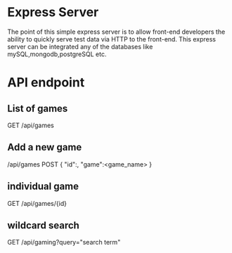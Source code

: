 # Express Server

The point of this simple express server is to allow front-end developers the ability to quickly serve test data via HTTP to the front-end. This express server can be integrated any of the databases like mySQL,mongodb,postgreSQL etc.


# API endpoint

## List of games

GET
/api/games

## Add a new game

/api/games
POST {
  "id":<id>,
  "game":<game_name>
}

## individual game

GET
/api/games/{id}

## wildcard search

GET
/api/gaming?query="search term"
